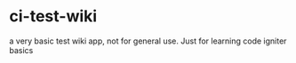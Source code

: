 # ci-test-wiki
a very basic test wiki app, not for general use. Just for learning code igniter basics
